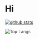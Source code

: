 # Hi

[![github stats](https://github-readme-stats.vercel.app/api?username=Andy851127&show_icons=true&theme=tokyonight)](https://github.com/anuraghazra/github-readme-stats)

![Top Langs](https://getusetprofile.vercel.app/api/top-langs/?username=Andy851127&layout=compact&hide=html&theme=vue-dark)

